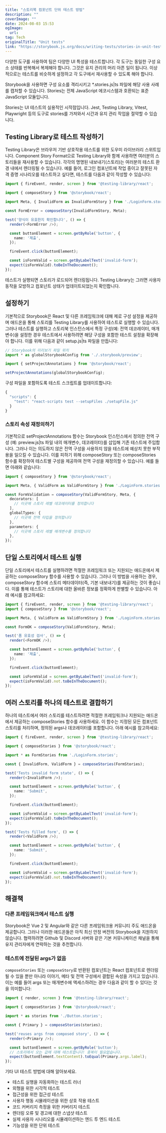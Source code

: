 ```yaml
---
title: "스토리북 컴포넌트 단위 테스트 방법"
description: ""
coverImage: ""
date: 2024-08-03 15:53
ogImage: 
  url: 
tag: Tech
originalTitle: "Unit tests"
link: "https://storybook.js.org/docs/writing-tests/stories-in-unit-tests"
---
```





다양한 도구를 사용하여 팀은 다양한 UI 특성을 테스트합니다. 각 도구는 동일한 구성 요소 상태를 반복해서 복제해야 합니다. 그것은 유지 관리의 머리 아픈 일이 됩니다. 이상적으로는 테스트를 비슷하게 설정하고 각 도구에서 재사용할 수 있도록 해야 합니다.

Storybook을 사용하면 구성 요소를 격리시키고 *.stories.js|ts 파일에 해당 사용 사례를 캡처할 수 있습니다. Stories는 전체 JavaScript 에코시스템과 호환되는 표준 JavaScript 모듈입니다.

Stories는 UI 테스트의 실용적인 시작점입니다. Jest, Testing Library, Vitest, Playwright 등의 도구로 stories를 가져와서 시간과 유지 관리 작업을 절약할 수 있습니다.

## Testing Library로 테스트 작성하기



Testing Library은 브라우저 기반 상호작용 테스트를 위한 도우미 라이브러리 스위트입니다. Component Story Format으로 Testing Library와 함께 사용하면 여러분의 스토리들을 재사용할 수 있습니다. 각각의 명명된 내보내기(스토리)는 여러분의 테스트 환경 내에서 렌더링될 수 있습니다. 예를 들어, 로그인 컴포넌트에 작업 중이고 잘못된 자격 증명 시나리오를 테스트하고 싶다면, 테스트를 다음과 같이 작성할 수 있습니다:

```typescript
import { fireEvent, render, screen } from '@testing-library/react';

import { composeStory } from '@storybook/react';

import Meta, { InvalidForm as InvalidFormStory } from './LoginForm.stories'; //👈 여기서 우리 스토리들을 가져왔습니다.

const FormError = composeStory(InvalidFormStory, Meta);

test('양식이 유효한지 확인합니다', () => {
  render(<FormError />);

  const buttonElement = screen.getByRole('button', {
    name: '제출',
  });

  fireEvent.click(buttonElement);

  const isFormValid = screen.getByLabelText('invalid-form');
  expect(isFormValid).toBeInTheDocument();
});
```

테스트가 실행되면 스토리가 로드되어 렌더링됩니다. Testing Library는 그러면 사용자 동작을 모방하고 컴포넌트 상태가 업데이트되었는지 확인합니다.

## 설정하기



기본적으로 Storybook은 React 및 다른 프레임워크에 대해 제로 구성 설정을 제공하며 애드온을 통해 스토리를 Testing Library를 사용하여 테스트로 실행할 수 있습니다. 그러나 테스트를 실행하고 스토리북 인스턴스에서 특정 구성(예: 전역 데코레이터, 매개변수)을 설정한 경우 테스트에서 사용하려면 해당 구성을 포함한 테스트 설정을 확장해야 합니다. 이를 위해 다음과 같이 setup.js|ts 파일을 만듭니다:

```typescript
// Storybook의 미리보기 파일 위치
import * as globalStorybookConfig from './.storybook/preview';

import { setProjectAnnotations } from '@storybook/react';

setProjectAnnotations(globalStorybookConfig);
```

구성 파일을 포함하도록 테스트 스크립트를 업데이트합니다:

```typescript
{
  "scripts": {
    "test": "react-scripts test --setupFiles ./setupFile.js"
  }
}
```



### 스토리 속성 재정의하기

기본적으로 setProjectAnnotations 함수는 Storybook 인스턴스에서 정의한 전역 구성 (예: preview.js|ts 파일 내의 매개변수, 데코레이터)를 삽입해 기존 테스트에 주입합니다. 그러나 이는 의도하지 않은 전역 구성을 사용하지 않을 테스트에 예상치 못한 부작용을 일으킬 수 있습니다. 이를 피하기 위해 composeStory 또는 composeStories 함수를 확장하여 테스트별 구성을 제공하여 전역 구성을 재정의할 수 있습니다. 예를 들면 아래와 같습니다:

```typescript
import { composeStory } from '@storybook/react';

import Meta, { ValidForm as ValidFormStory } from './LoginForm.stories';

const FormValidation = composeStory(ValidFormStory, Meta, {
  decorators: [
    // 이곳에 스토리 레벨 데코레이터를 정의합니다
  ],
  globalTypes: {
    // 이곳에 전역 타입을 정의합니다
  },
  parameters: {
    // 이곳에 스토리 레벨 매개변수를 정의합니다
  },
});
``` 

## 단일 스토리에서 테스트 실행



단일 스토리에서 테스트를 실행하려면 적절한 프레임워크 또는 지원되는 애드온에서 제공하는 composeStory 함수를 사용할 수 있습니다. 그러나 이 방법을 사용하는 경우, composeStory 함수에 스토리 메타데이터(즉, 기본 내보내기)를 제공하는 것이 좋습니다. 이를 통해 테스트가 스토리에 대한 올바른 정보를 정확하게 판별할 수 있습니다. 아래 예시를 참고하세요:

```typescript
import { fireEvent, render, screen } from '@testing-library/react';
import { composeStory } from '@storybook/react';

import Meta, { ValidForm as ValidFormStory } from './LoginForm.stories';

const FormOK = composeStory(ValidFormStory, Meta);

test('폼 유효성 검사', () => {
  render(<FormOK />);

  const buttonElement = screen.getByRole('button', {
    name: '제출',
  });

  fireEvent.click(buttonElement);

  const isFormValid = screen.getByLabelText('invalid-form');
  expect(isFormValid).not.toBeInTheDocument();
});
```

## 여러 스토리를 하나의 테스트로 결합하기

하나의 테스트에서 여러 스토리를 테스트하려면 적절한 프레임워크나 지원되는 애드온에서 제공하는 composeStories 함수를 사용하세요. 이 함수는 지정된 모든 컴포넌트 스토리를 처리하며, 정의된 args나 데코레이터를 포함합니다. 아래 예시를 참고하세요:



```typescript
import { fireEvent, render, screen } from '@testing-library/react';

import { composeStories } from '@storybook/react';

import * as FormStories from './LoginForm.stories';

const { InvalidForm, ValidForm } = composeStories(FormStories);

test('Tests invalid form state', () => {
  render(<InvalidForm />);

  const buttonElement = screen.getByRole('button', {
    name: 'Submit',
  });

  fireEvent.click(buttonElement);

  const isFormValid = screen.getByLabelText('invalid-form');
  expect(isFormValid).toBeInTheDocument();
});

test('Tests filled form', () => {
  render(<ValidForm />);

  const buttonElement = screen.getByRole('button', {
    name: 'Submit',
  });

  fireEvent.click(buttonElement);

  const isFormValid = screen.getByLabelText('invalid-form');
  expect(isFormValid).not.toBeInTheDocument();
});
```

## 해결책

### 다른 프레임워크에서 테스트 실행

Storybook은 Vue 2 및 Angular와 같은 다른 프레임워크용 커뮤니티 주도 애드온을 제공합니다. 그러나 이러한 애드온들은 아직 최신 안정 버전의 Storybook을 지원하지 않습니다. 협력하려면 Github 및 Discord 서버와 같은 기본 커뮤니케이션 채널을 통해 유지 관리자에게 연락하는 것을 추천합니다.



### 테스트에 전달된 args가 없음

`composeStories` 또는 `composeStory`로 반환된 컴포넌트는 React 컴포넌트로 렌더링될 수 있을 뿐만 아니라 이야기, 메타 및 전역 구성에서 결합된 속성을 가지고 있습니다. 이는 예를 들어 args 또는 매개변수에 액세스하려는 경우 다음과 같이 할 수 있다는 것을 의미합니다:

```typescript
import { render, screen } from '@testing-library/react';

import { composeStories } from '@storybook/react';

import * as stories from './Button.stories';

const { Primary } = composeStories(stories);

test('reuses args from composed story', () => {
  render(<Primary />);

  const buttonElement = screen.getByRole('button');
  // 스토리에서 오는 값에 대해 테스트합니다! 중복이 필요없습니다.
  expect(buttonElement.textContent).toEqual(Primary.args.label);
});
```

기타 UI 테스트 방법에 대해 알아보세요.



- 테스트 실행을 자동화하는 테스트 러너
- 외형을 위한 시각적 테스트
- 접근성을 위한 접근성 테스트
- 사용자 행동 시뮬레이션을 위한 상호 작용 테스트
- 코드 커버리지 측정을 위한 커버리지 테스트
- 렌더링 오류 및 경고에 대한 스냅샷 테스트
- 실제 사용자 시나리오를 시뮬레이션하는 엔드 투 엔드 테스트
- 기능성을 위한 단위 테스트